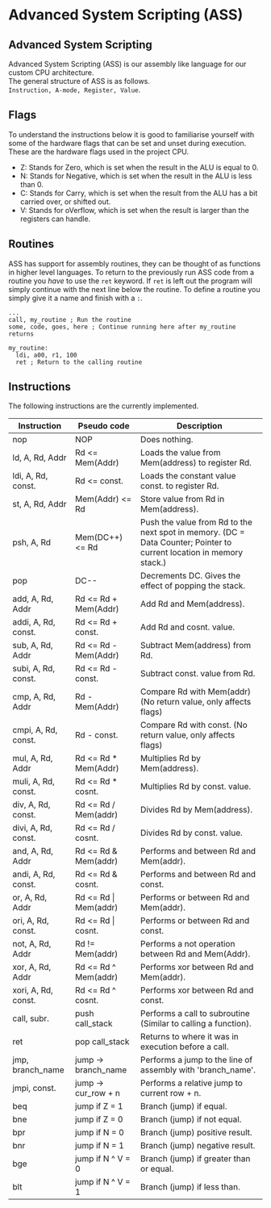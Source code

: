 # Advanced System Scripting (ASS)

## Advanced System Scripting
Advanced System Scripting (ASS) is our assembly like language for our custom CPU architecture.  
The general structure of ASS is as follows.  
`Instruction, A-mode, Register, Value`.

## Flags
To understand the instructions below it is good to familiarise yourself with some of the hardware flags
that can be set and unset during execution. These are the hardware flags used in the project CPU.
 - Z: Stands for Zero, which is set when the result in the ALU is equal to 0.
 - N: Stands for Negative, which is set when the result in the ALU is less than 0.
 - C: Stands for Carry, which is set when the result from the ALU has a bit carried over, or shifted out.
 - V: Stands for oVerflow, which is set when the result is larger than the registers can handle.

## Routines
ASS has support for assembly routines, they can be thought of as functions in higher level languages.
To return to the previously run ASS code from a routine you *have* to use the `ret` keyword. If `ret` is
left out the program will simply continue with the next line below the routine. To define a routine you
simply give it a name and finish with a `:`.
```
...
call, my_routine ; Run the routine
some, code, goes, here ; Continue running here after my_routine returns

my_routine:
  ldi, a00, r1, 100
  ret ; Return to the calling routine
```

## Instructions

The following instructions are the currently implemented.

| Instruction         | Pseudo code           | Description                                                     |
| ------------------- | --------------------- | --------------------------------------------------------------- |
| nop                 | NOP                   | Does nothing.                                                   |
| ld, A, Rd, Addr     | Rd <= Mem(Addr)       | Loads the value from Mem(address) to register Rd.               |
| ldi, A, Rd, const.  | Rd <= const.          | Loads the constant value const. to register Rd.                 |
| st, A, Rd, Addr     | Mem(Addr) <= Rd       | Store value from Rd in Mem(address).                            |
| psh, A, Rd          | Mem(DC++) <= Rd       | Push the value from Rd to the next spot in memory. (DC = Data Counter; Pointer to current location in memory stack.) |
| pop                 | DC--                  | Decrements DC. Gives the effect of popping the stack.           |
| add, A, Rd, Addr    | Rd <= Rd + Mem(Addr)  | Add Rd and Mem(address).                                        |
| addi, A, Rd, const. | Rd <= Rd + const.     | Add Rd and cosnt. value.                                        |
| sub, A, Rd, Addr    | Rd <= Rd - Mem(Addr)  | Subtract Mem(address) from Rd.                                  |
| subi, A, Rd, const. | Rd <= Rd - const.     | Subtract const. value from Rd.                                  |
| cmp, A, Rd, Addr    | Rd - Mem(Addr)        | Compare Rd with Mem(addr) (No return value, only affects flags) |
| cmpi, A, Rd, const. | Rd - const.           | Compare Rd with const. (No return value, only affects flags)    |
| mul, A, Rd, Addr    | Rd <= Rd * Mem(Addr)  | Multiplies Rd by Mem(address).                                  |
| muli, A, Rd, const. | Rd <= Rd * cosnt.     | Multiplies Rd by const. value.                                  |
| div, A, Rd, const.  | Rd <= Rd / Mem(addr)  | Divides Rd by Mem(address).                                     |
| divi, A, Rd, const. | Rd <= Rd / cosnt.     | Divides Rd by const. value.                                     |
| and, A, Rd, Addr    | Rd <= Rd & Mem(addr)  | Performs and between Rd and Mem(addr).                          |
| andi, A, Rd, const. | Rd <= Rd & cosnt.     | Performs and between Rd and const.                              |
| or, A, Rd, Addr     | Rd <= Rd \| Mem(addr) | Performs or between Rd and Mem(addr).                           |
| ori, A, Rd, const.  | Rd <= Rd \| cosnt.    | Performs or between Rd and const.                               |
| not, A, Rd, Addr    | Rd != Mem(addr)       | Performs a not operation between Rd and Mem(Addr).              |
| xor, A, Rd, Addr    | Rd <= Rd ^ Mem(addr)  | Performs xor between Rd and Mem(addr).                          |
| xori, A, Rd, const. | Rd <= Rd ^ cosnt.     | Performs xor between Rd and const.                              |
| call, subr.         | push call_stack       | Performs a call to subroutine (Similar to calling a function).  |
| ret                 | pop call_stack        | Returns to where it was in execution before a call.             |
| jmp, branch_name    | jump -> branch_name   | Performs a jump to the line of assembly with 'branch_name'.     |
| jmpi, const.        | jump -> cur_row + n   | Performs a relative jump to current row + n.                    |
| beq                 | jump if Z = 1         | Branch (jump) if equal.                                         |
| bne                 | jump if Z = 0         | Branch (jump) if not equal.                                     |
| bpr                 | jump if N = 0         | Branch (jump) positive result.                                  |
| bnr                 | jump if N = 1         | Branch (jump) negative result.                                  |
| bge                 | jump if N ^ V = 0     | Branch (jump) if greater than or equal.                         |
| blt                 | jump if N ^ V = 1     | Branch (jump) if less than.                                     |
